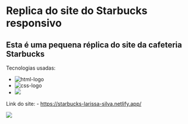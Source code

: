 <h1>Replica do site do Starbucks responsivo</h1>

<h2>Esta é uma pequena réplica do site da cafeteria Starbucks</h2>

Tecnologias usadas:
  - <img src="https://img.shields.io/badge/HTML5-E34F26?style=for-the-badge&logo=html5&logoColor=white" alt="html-logo"/>
  - <img src="https://img.shields.io/badge/CSS3-1572B6?style=for-the-badge&logo=css3&logoColor=white" alt="css-logo"/>
  - <img src="https://img.shields.io/badge/JavaScript-F7DF1E?style=for-the-badge&logo=javascript&logoColor=black"/>

Link do site: - https://starbucks-larissa-silva.netlify.app/

<img src="https://github.com/AssiralSilva/replica-starbucks-responsivo/blob/master/Assets/P%C3%A1gina%20completa%20desktop.png?raw=true"/>
